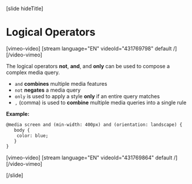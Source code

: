 

[slide hideTitle]
# Logical Operators

[vimeo-video]
[stream language="EN" videoId="431769798" default /]
[/video-vimeo]

The logical operators **not**, **and**, and **only** can be used to compose a complex media query.

* `and` **combines** multiple media features
* `not` **negates** a media query
* `only` is used to apply a style **only** if an entire query matches
* `,` (comma) is used to **combine** multiple media queries into a single rule

**Example:**
```html
@media screen and (min-width: 400px) and (orientation: landscape) {
   body {
	color: blue;
   }
}
```

[vimeo-video]
[stream language="EN" videoId="431769864" default /]
[/video-vimeo]

[/slide]